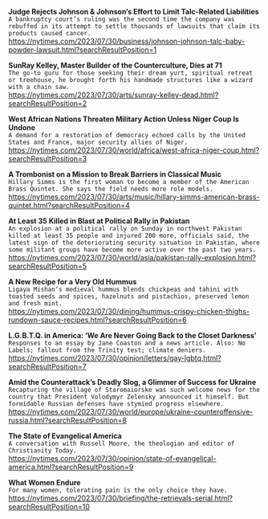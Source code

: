 **Judge Rejects Johnson & Johnson’s Effort to Limit Talc-Related Liabilities**\
`A bankruptcy court’s ruling was the second time the company was rebuffed in its attempt to settle thousands of lawsuits that claim its products caused cancer.`\
https://nytimes.com/2023/07/30/business/johnson-johnson-talc-baby-powder-lawsuit.html?searchResultPosition=1

**SunRay Kelley, Master Builder of the Counterculture, Dies at 71**\
`The go-to guru for those seeking their dream yurt, spiritual retreat or treehouse, he brought forth his handmade structures like a wizard with a chain saw.`\
https://nytimes.com/2023/07/30/arts/sunray-kelley-dead.html?searchResultPosition=2

**West African Nations Threaten Military Action Unless Niger Coup Is Undone**\
`A demand for a restoration of democracy echoed calls by the United States and France, major security allies of Niger.`\
https://nytimes.com/2023/07/30/world/africa/west-africa-niger-coup.html?searchResultPosition=3

**A Trombonist on a Mission to Break Barriers in Classical Music**\
`Hillary Simms is the first woman to become a member of the American Brass Quintet. She says the field needs more role models.`\
https://nytimes.com/2023/07/30/arts/music/hillary-simms-american-brass-quintet.html?searchResultPosition=4

**At Least 35 Killed in Blast at Political Rally in Pakistan**\
`An explosion at a political rally on Sunday in northwest Pakistan killed at least 35 people and injured 200 more, officials said, the latest sign of the deteriorating security situation in Pakistan, where some militant groups have become more active over the past two years.`\
https://nytimes.com/2023/07/30/world/asia/pakistan-rally-explosion.html?searchResultPosition=5

**A New Recipe for a Very Old Hummus**\
`Ligaya Mishan’s medieval hummus blends chickpeas and tahini with toasted seeds and spices, hazelnuts and pistachios, preserved lemon and fresh mint.`\
https://nytimes.com/2023/07/30/dining/hummus-crispy-chicken-thighs-rundown-sauce-recipes.html?searchResultPosition=6

**L.G.B.T.Q. in America: ‘We Are Never Going Back to the Closet Darkness’**\
`Responses to an essay by Jane Coaston and a news article. Also: No Labels; fallout from the Trinity test; climate deniers.`\
https://nytimes.com/2023/07/30/opinion/letters/gay-lgbtq.html?searchResultPosition=7

**Amid the Counterattack’s Deadly Slog, a Glimmer of Success for Ukraine**\
`Recapturing the village of Staromaiorske was such welcome news for the country that President Volodymyr Zelensky announced it himself. But formidable Russian defenses have stymied progress elsewhere.`\
https://nytimes.com/2023/07/30/world/europe/ukraine-counteroffensive-russia.html?searchResultPosition=8

**The State of Evangelical America**\
`A conversation with Russell Moore, the theologian and editor of Christianity Today.`\
https://nytimes.com/2023/07/30/opinion/state-of-evangelical-america.html?searchResultPosition=9

**What Women Endure**\
`For many women, tolerating pain is the only choice they have.`\
https://nytimes.com/2023/07/30/briefing/the-retrievals-serial.html?searchResultPosition=10

